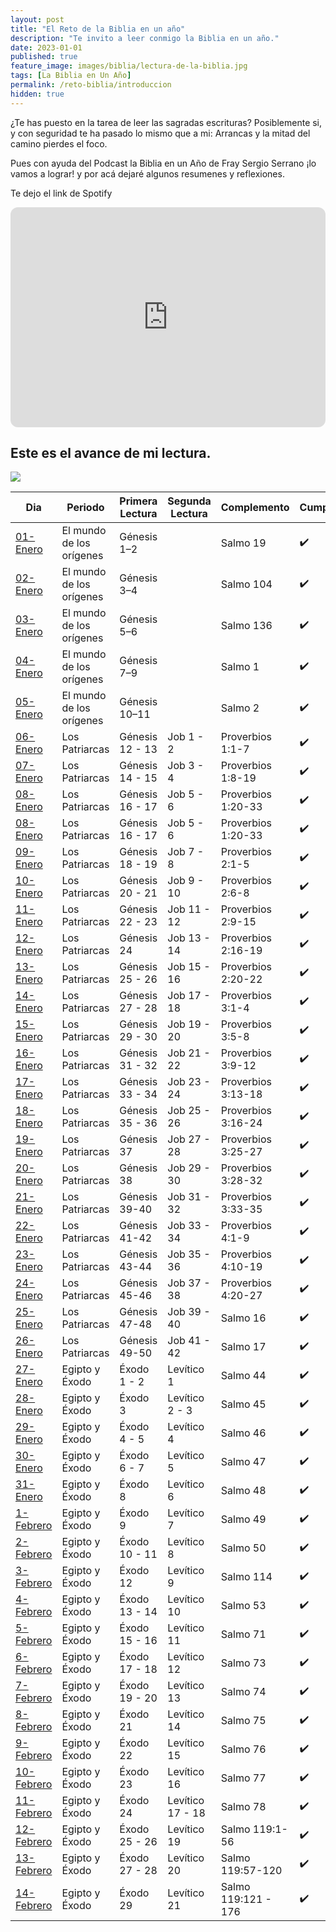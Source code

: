 ```yaml
---
layout: post
title: "El Reto de la Biblia en un año"
description: "Te invito a leer conmigo la Biblia en un año."
date: 2023-01-01
published: true
feature_image: images/biblia/lectura-de-la-biblia.jpg
tags: [La Biblia en Un Año]
permalink: /reto-biblia/introduccion
hidden: true
---
```

¿Te has puesto en la tarea de leer las sagradas escrituras? Posiblemente si, y con seguridad te ha pasado lo mismo que a mi: Arrancas y la mitad del camino pierdes el foco.

Pues con ayuda del Podcast la Biblia en un Año de Fray Sergio Serrano ¡lo vamos a lograr! y por acá dejaré algunos resumenes y reflexiones.

<!--more-->

Te dejo el link de Spotify

<iframe style="border-radius:12px" src="https://open.spotify.com/embed/episode/3TkcHrmLnFkSIP1FNfOdJj?utm_source=generator" width="100%" height="352" frameBorder="0" allowfullscreen="" allow="autoplay; clipboard-write; encrypted-media; fullscreen; picture-in-picture" loading="lazy"></iframe>

## Este es el avance de mi lectura.

![](https://geps.dev/progress/12)


| Dia | Periodo | Primera Lectura | Segunda Lectura | Complemento | Cumplido
|---|---|---|---|---|---|
| [01-Enero](/reto-biblia/dia-1) | El mundo de los orígenes | Génesis 1–2 |   | Salmo 19 | :heavy_check_mark: |
| [02-Enero](/reto-biblia/dia-2) | El mundo de los orígenes | Génesis 3–4 |   | Salmo 104 |:heavy_check_mark: |
| [03-Enero](/reto-biblia/dia-3) | El mundo de los orígenes | Génesis 5–6 |   | Salmo 136 |:heavy_check_mark: |
| [04-Enero](/reto-biblia/dia-4) | El mundo de los orígenes | Génesis 7–9 |   | Salmo 1 |:heavy_check_mark: |
| [05-Enero](/reto-biblia/dia-5) | El mundo de los orígenes | Génesis 10–11 |   | Salmo 2 | :heavy_check_mark: |
| [06-Enero](/reto-biblia/dia-6) | Los Patriarcas | Génesis 12 - 13 | Job 1 - 2  | Proverbios 1:1-7 | :heavy_check_mark: |
| [07-Enero](/reto-biblia/dia-7) | Los Patriarcas | Génesis 14 - 15 | Job 3 - 4  | Proverbios 1:8-19 | :heavy_check_mark: |
| [08-Enero](/reto-biblia/dia-8) | Los Patriarcas | Génesis 16 - 17 | Job 5 - 6  | Proverbios 1:20-33 | :heavy_check_mark: |
| [08-Enero](/reto-biblia/dia-8) | Los Patriarcas | Génesis 16 - 17 | Job 5 - 6  | Proverbios 1:20-33 | :heavy_check_mark: |
| [09-Enero](/reto-biblia/dia-9) | Los Patriarcas | Génesis 18 - 19 | Job 7 - 8  | Proverbios 2:1-5 | :heavy_check_mark: |
| [10-Enero](/reto-biblia/dia-10) | Los Patriarcas | Génesis 20 - 21 | Job 9 - 10  | Proverbios 2:6-8 | :heavy_check_mark: |
| [11-Enero](/reto-biblia/dia-11) | Los Patriarcas | Génesis 22 - 23 | Job 11 - 12  | Proverbios 2:9-15 | :heavy_check_mark: |
| [12-Enero](/reto-biblia/dia-12) | Los Patriarcas | Génesis 24 | Job 13 - 14  | Proverbios 2:16-19 | :heavy_check_mark: |
| [13-Enero](/reto-biblia/dia-13) | Los Patriarcas | Génesis 25 - 26 | Job 15 - 16  | Proverbios 2:20-22 | :heavy_check_mark: |
| [14-Enero](/reto-biblia/dia-14) | Los Patriarcas | Génesis 27 - 28 | Job 17 - 18  | Proverbios 3:1-4 | :heavy_check_mark: |
| [15-Enero](/reto-biblia/dia-15) | Los Patriarcas | Génesis 29 - 30 | Job 19 - 20  | Proverbios 3:5-8 | :heavy_check_mark: |
| [16-Enero](/reto-biblia/dia-16) | Los Patriarcas | Génesis 31 - 32 | Job 21 - 22  | Proverbios 3:9-12 | :heavy_check_mark: |
| [17-Enero](/reto-biblia/dia-17) | Los Patriarcas | Génesis 33 - 34 | Job 23 - 24  | Proverbios 3:13-18 | :heavy_check_mark: |
| [18-Enero](/reto-biblia/dia-18) | Los Patriarcas | Génesis 35 - 36 | Job 25 - 26  | Proverbios 3:16-24 | :heavy_check_mark: |
| [19-Enero](/reto-biblia/dia-19) | Los Patriarcas | Génesis 37 | Job 27 - 28  | Proverbios 3:25-27 | :heavy_check_mark: |
| [20-Enero](/reto-biblia/dia-20) | Los Patriarcas | Génesis 38 | Job 29 - 30  | Proverbios 3:28-32 | :heavy_check_mark: |
| [21-Enero](/reto-biblia/dia-21) | Los Patriarcas | Génesis 39-40 | Job 31 - 32  | Proverbios 3:33-35 | :heavy_check_mark: |
| [22-Enero](/reto-biblia/dia-22) | Los Patriarcas | Génesis 41-42 | Job 33 - 34  | Proverbios 4:1-9 | :heavy_check_mark: |
| [23-Enero](/reto-biblia/dia-23) | Los Patriarcas | Génesis 43-44 | Job 35 - 36  | Proverbios 4:10-19 | :heavy_check_mark: |
| [24-Enero](/reto-biblia/dia-24) | Los Patriarcas | Génesis 45-46 | Job 37 - 38  | Proverbios 4:20-27 | :heavy_check_mark: |
| [25-Enero](/reto-biblia/dia-25) | Los Patriarcas | Génesis 47-48 | Job 39 - 40  | Salmo 16 | :heavy_check_mark: |
| [26-Enero](/reto-biblia/dia-26) | Los Patriarcas | Génesis 49-50 | Job 41 - 42  | Salmo 17 | :heavy_check_mark: |
| [27-Enero](/reto-biblia/dia-27) | Egipto y Éxodo | Éxodo 1 - 2 | Levítico 1  | Salmo 44 | :heavy_check_mark: |
| [28-Enero](/reto-biblia/dia-28) | Egipto y Éxodo | Éxodo 3 | Levítico 2 - 3  | Salmo 45 | :heavy_check_mark: |
| [29-Enero](/reto-biblia/dia-29) | Egipto y Éxodo | Éxodo 4 - 5 | Levítico 4  | Salmo 46 | :heavy_check_mark: |
| [30-Enero](/reto-biblia/dia-30) | Egipto y Éxodo | Éxodo 6 - 7 | Levítico 5  | Salmo 47 | :heavy_check_mark: |
| [31-Enero](/reto-biblia/dia-31) | Egipto y Éxodo | Éxodo 8 | Levítico 6  | Salmo 48 | :heavy_check_mark: |
| [1-Febrero](/reto-biblia/dia-32) | Egipto y Éxodo | Éxodo 9 | Levítico 7  | Salmo 49 | :heavy_check_mark: |
| [2-Febrero](/reto-biblia/dia-33) | Egipto y Éxodo | Éxodo 10 - 11 | Levítico 8  | Salmo 50 | :heavy_check_mark: |
| [3-Febrero](/reto-biblia/dia-34) | Egipto y Éxodo | Éxodo 12 | Levítico 9  | Salmo 114 | :heavy_check_mark: |
| [4-Febrero](/reto-biblia/dia-35) | Egipto y Éxodo | Éxodo 13 - 14 | Levítico 10  | Salmo 53 | :heavy_check_mark: |
| [5-Febrero](/reto-biblia/dia-36) | Egipto y Éxodo | Éxodo 15 - 16 | Levítico 11  | Salmo 71 | :heavy_check_mark: |
| [6-Febrero](/reto-biblia/dia-37) | Egipto y Éxodo | Éxodo 17 - 18 | Levítico 12  | Salmo 73 | :heavy_check_mark: |
| [7-Febrero](/reto-biblia/dia-38) | Egipto y Éxodo | Éxodo 19 - 20 | Levítico 13  | Salmo 74 | :heavy_check_mark: |
| [8-Febrero](/reto-biblia/dia-39) | Egipto y Éxodo | Éxodo 21 | Levítico 14  | Salmo 75 | :heavy_check_mark: |
| [9-Febrero](/reto-biblia/dia-40) | Egipto y Éxodo | Éxodo 22 | Levítico 15  | Salmo 76 | :heavy_check_mark: |
| [10-Febrero](/reto-biblia/dia-41) | Egipto y Éxodo | Éxodo 23 | Levítico 16  | Salmo 77 | :heavy_check_mark: |
| [11-Febrero](/reto-biblia/dia-42) | Egipto y Éxodo | Éxodo 24 | Levítico 17 - 18  | Salmo 78 | :heavy_check_mark: |
| [12-Febrero](/reto-biblia/dia-43) | Egipto y Éxodo | Éxodo 25 - 26 | Levítico 19  | Salmo 119:1-56 | :heavy_check_mark: |
| [13-Febrero](/reto-biblia/dia-43) | Egipto y Éxodo | Éxodo 27 - 28 | Levítico 20  | Salmo 119:57-120 | :heavy_check_mark: |
| [14-Febrero](/reto-biblia/dia-44) | Egipto y Éxodo | Éxodo 29 | Levítico 21  | Salmo 119:121 - 176 | :heavy_check_mark: |